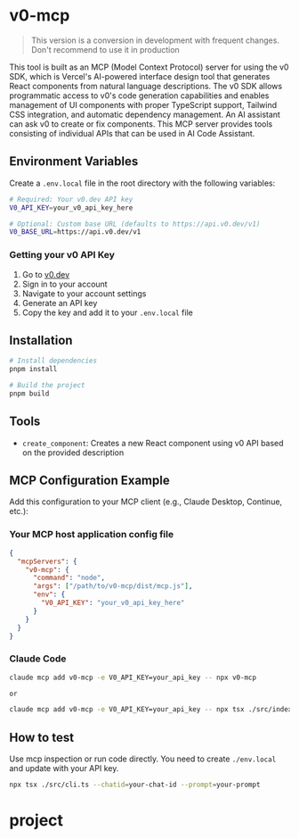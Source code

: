 # v0-mcp

> This version is a conversion in development with frequent changes. Don't recommend to use it in production

This tool is built as an MCP (Model Context Protocol) server for using the v0 SDK, which is Vercel's AI-powered interface design tool that generates React components from natural language descriptions. The v0 SDK allows programmatic access to v0's code generation capabilities and enables management of UI components with proper TypeScript support, Tailwind CSS integration, and automatic dependency management. An AI assistant can ask v0 to create or fix components. This MCP server provides tools consisting of individual APIs that can be used in AI Code Assistant.

## Environment Variables

Create a `.env.local` file in the root directory with the following variables:

```bash
# Required: Your v0.dev API key
V0_API_KEY=your_v0_api_key_here

# Optional: Custom base URL (defaults to https://api.v0.dev/v1)
V0_BASE_URL=https://api.v0.dev/v1
```

### Getting your v0 API Key

1. Go to [v0.dev](https://v0.dev)
2. Sign in to your account
3. Navigate to your account settings
4. Generate an API key
5. Copy the key and add it to your `.env.local` file

## Installation

```bash
# Install dependencies
pnpm install

# Build the project
pnpm build
```

## Tools

- `create_component`: Creates a new React component using v0 API based on the provided description

## MCP Configuration Example

Add this configuration to your MCP client (e.g., Claude Desktop, Continue, etc.):

### Your MCP host application config file

```json
{
  "mcpServers": {
    "v0-mcp": {
      "command": "node",
      "args": ["/path/to/v0-mcp/dist/mcp.js"],
      "env": {
        "V0_API_KEY": "your_v0_api_key_here"
      }
    }
  }
}
```

### Claude Code

```sh
claude mcp add v0-mcp -e V0_API_KEY=your_api_key -- npx v0-mcp

or

claude mcp add v0-mcp -e V0_API_KEY=your_api_key -- npx tsx ./src/index.ts
```

## How to test

Use mcp inspection or run code directly. You need to create `./env.local` and update with your API key.

```sh
npx tsx ./src/cli.ts --chatid=your-chat-id --prompt=your-prompt
```
# project

